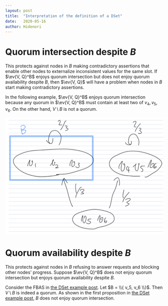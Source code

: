 ```yaml
---
layout: post
title:  "Interpretation of the definition of a DSet"
date:   2020-05-16
author: Hidenori
---
```


# Quorum intersection despite $B$
This protects against nodes in $B$ making contradictory assertions that enable other nodes to externalize inconsistent values for the same slot.
If $\ev{V, Q}^B$ enjoys quorum intersection but does not enjoy quorum availability despite $B$, then $\ev{V, Q}$ will have a problem when nodes in $B$ start making contradictory assertions.

In the following example, $\ev{V, Q}^B$ enjoys quorum intersection because any quorum in $\ev{V, Q}^B$ must contain at least two of $v_4, v_5, v_6$.
On the other hand, $V \setminus B$ is not a quorum.

![DSet Example](/assets/stellar/dset_example.jpeg)


# Quorum availability despite $B$
This protects against nodes in $B$ refusing to answer requests and blocking other nodes' progress.
Suppose $\ev{V, Q}^B$ does not enjoy quorum intersection but enjoys quorum availability despite $B$.

Consider the FBAS in [the DSet example post](/2020/05/16/dset-examples.html).
Let $B = \\{ v_5, v_6 \\}$.
Then $V \setminus B$ is indeed a quorum.
As shown in the first proposition in [the DSet example post](/2020/05/16/dset-examples.html), $B$ does not enjoy quorum intersection.

